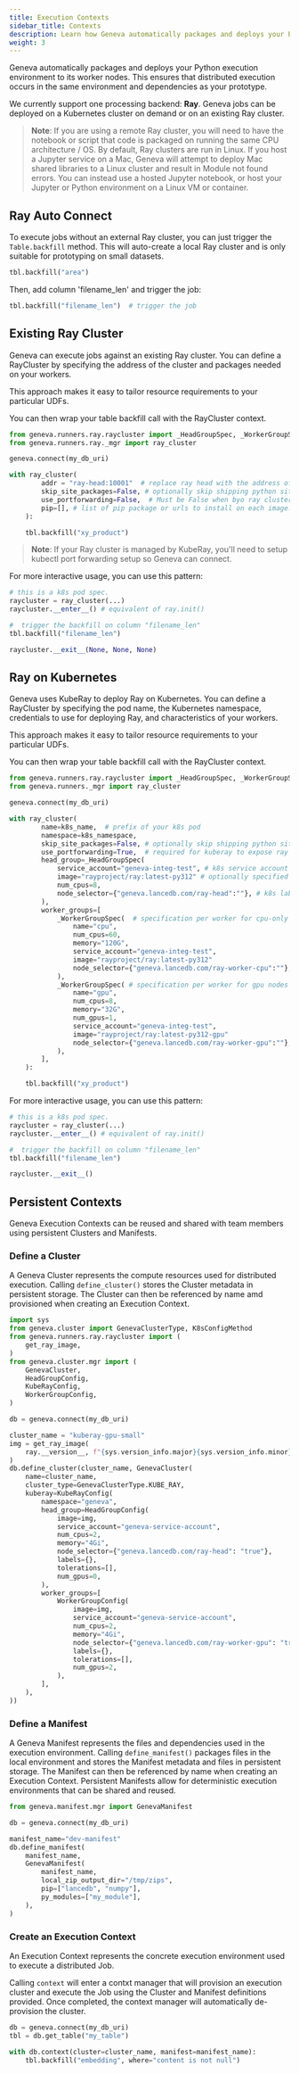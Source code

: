 ```yaml
---
title: Execution Contexts
sidebar_title: Contexts
description: Learn how Geneva automatically packages and deploys your Python execution environment to worker nodes for distributed execution.
weight: 3
---
```


Geneva automatically packages and deploys your Python execution environment to its worker nodes. This ensures that distributed execution occurs in the same environment and dependencies as your prototype.

We currently support one processing backend: **Ray**. Geneva jobs can be deployed on a Kubernetes cluster on demand or on an existing Ray cluster.

> **Note**: If you are using a remote Ray cluster, you will need to have the notebook or script that code is packaged on running the same CPU architecture / OS. By default, Ray clusters are run in Linux. If you host a Jupyter service on a Mac, Geneva will attempt to deploy Mac shared libraries to a Linux cluster and result in Module not found errors. You can instead use a hosted Jupyter notebook, or host your Jupyter or Python environment on a Linux VM or container.

## Ray Auto Connect

To execute jobs without an external Ray cluster, you can just trigger the `Table.backfill` method. This will auto-create a local Ray cluster and is only suitable for prototyping on small datasets.

```python
tbl.backfill("area")
```

Then, add column 'filename_len' and trigger the job:

```python
tbl.backfill("filename_len")  # trigger the job
```

## Existing Ray Cluster

Geneva can execute jobs against an existing Ray cluster. You can define a RayCluster by specifying the address of the cluster and packages needed on your workers.

This approach makes it easy to tailor resource requirements to your particular UDFs.

You can then wrap your table backfill call with the RayCluster context.

```python
from geneva.runners.ray.raycluster import _HeadGroupSpec, _WorkerGroupSpec
from geneva.runners.ray._mgr import ray_cluster

geneva.connect(my_db_uri)

with ray_cluster(
        addr = "ray-head:10001"  # replace ray head with the address of your ray head node
        skip_site_packages=False, # optionally skip shipping python site packages if already in image
        use_portforwarding=False,  # Must be False when byo ray cluster
        pip=[], # list of pip package or urls to install on each image.
    ):

    tbl.backfill("xy_product")
```

> **Note**: If your Ray cluster is managed by KubeRay, you'll need to setup kubectl port forwarding setup so Geneva can connect.

For more interactive usage, you can use this pattern:

```python
# this is a k8s pod spec.
raycluster = ray_cluster(...)
raycluster.__enter__() # equivalent of ray.init()

#  trigger the backfill on column "filename_len" 
tbl.backfill("filename_len") 

raycluster.__exit__(None, None, None)
```

## Ray on Kubernetes

Geneva uses KubeRay to deploy Ray on Kubernetes. You can define a RayCluster by specifying the pod name, the Kubernetes namespace, credentials to use for deploying Ray, and characteristics of your workers.

This approach makes it easy to tailor resource requirements to your particular UDFs.

You can then wrap your table backfill call with the RayCluster context.

```python
from geneva.runners.ray.raycluster import _HeadGroupSpec, _WorkerGroupSpec
from geneva.runners._mgr import ray_cluster

geneva.connect(my_db_uri)

with ray_cluster(
        name=k8s_name,  # prefix of your k8s pod
        namespace=k8s_namespace,
        skip_site_packages=False, # optionally skip shipping python site packages if already in image
        use_portforwarding=True,  # required for kuberay to expose ray ports
        head_group=_HeadGroupSpec(
            service_account="geneva-integ-test", # k8s service account bound geneva runs as
            image="rayproject/ray:latest-py312" # optionally specified custom docker image
            num_cpus=8,
            node_selector={"geneva.lancedb.com/ray-head":""}, # k8s label required for head
        ),
        worker_groups=[
            _WorkerGroupSpec(  # specification per worker for cpu-only nodes
                name="cpu",
                num_cpus=60,
                memory="120G",
                service_account="geneva-integ-test",
                image="rayproject/ray:latest-py312"
                node_selector={"geneva.lancedb.com/ray-worker-cpu":""}, # k8s label for cpu worker
            ),
            _WorkerGroupSpec( # specification per worker for gpu nodes
                name="gpu",
                num_cpus=8,
                memory="32G",
                num_gpus=1,
                service_account="geneva-integ-test",
                image="rayproject/ray:latest-py312-gpu"
                node_selector={"geneva.lancedb.com/ray-worker-gpu":""}, # k8s label for gpu worker
            ),
        ],
    ):

    tbl.backfill("xy_product")
```

For more interactive usage, you can use this pattern:

```python
# this is a k8s pod spec.
raycluster = ray_cluster(...)
raycluster.__enter__() # equivalent of ray.init()

#  trigger the backfill on column "filename_len" 
tbl.backfill("filename_len") 

raycluster.__exit__()
```

## Persistent Contexts

Geneva Execution Contexts can be reused and shared with team members using persistent Clusters and Manifests.

### Define a Cluster

A Geneva Cluster represents the compute resources used for distributed execution. Calling `define_cluster()` stores the Cluster metadata in persistent storage. The Cluster can then be referenced by name amd provisioned when creating an Execution Context.
```python
import sys
from geneva.cluster import GenevaClusterType, K8sConfigMethod
from geneva.runners.ray.raycluster import (
    get_ray_image,
)
from geneva.cluster.mgr import (
    GenevaCluster,
    HeadGroupConfig,
    KubeRayConfig,
    WorkerGroupConfig,
)

db = geneva.connect(my_db_uri)

cluster_name = "kuberay-gpu-small"
img = get_ray_image(
    ray.__version__, f"{sys.version_info.major}{sys.version_info.minor}"
)
db.define_cluster(cluster_name, GenevaCluster(
    name=cluster_name,
    cluster_type=GenevaClusterType.KUBE_RAY,
    kuberay=KubeRayConfig(
        namespace="geneva",
        head_group=HeadGroupConfig(
            image=img,
            service_account="geneva-service-account",
            num_cpus=2,
            memory="4Gi",
            node_selector={"geneva.lancedb.com/ray-head": "true"},
            labels={},
            tolerations=[],
            num_gpus=0,
        ),
        worker_groups=[
            WorkerGroupConfig(
                image=img,
                service_account="geneva-service-account",
                num_cpus=2,
                memory="4Gi",
                node_selector={"geneva.lancedb.com/ray-worker-gpu": "true"},
                labels={},
                tolerations=[],
                num_gpus=2,
            ),
        ],
    ),
))
```

### Define a Manifest

A Geneva Manifest represents the files and dependencies
used in the execution environment. Calling `define_manifest()` packages files in the local environment and stores the Manifest metadata and files in persistent storage.
The Manifest can then be referenced by name when creating an Execution Context. Persistent Manifests allow for deterministic execution environments that can be shared and reused.

```python
from geneva.manifest.mgr import GenevaManifest

db = geneva.connect(my_db_uri)

manifest_name="dev-manifest"
db.define_manifest(
    manifest_name,
    GenevaManifest(
        manifest_name,
        local_zip_output_dir="/tmp/zips",
        pip=["lancedb", "numpy"],
        py_modules=["my_module"],
    ),
)
```

### Create an Execution Context

An Execution Context represents the concrete execution environment used to execute a distributed Job.

Calling `context` will enter a contxt manager that will provision an execution cluster and execute the Job using the Cluster and Manifest definitions provided. Once completed, the context manager will automatically de-provision the cluster.

```python
db = geneva.connect(my_db_uri)
tbl = db.get_table("my_table")

with db.context(cluster=cluster_name, manifest=manifest_name):
    tbl.backfill("embedding", where="content is not null")
```